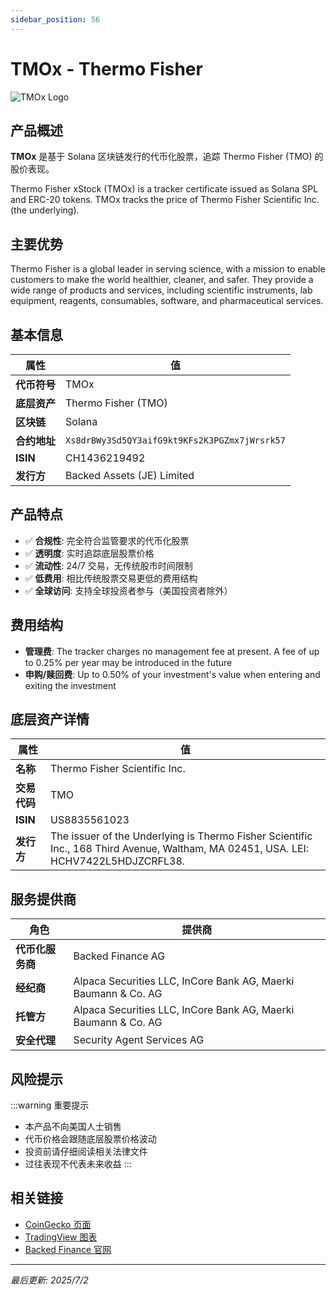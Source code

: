 ```yaml
---
sidebar_position: 56
---
```


# TMOx - Thermo Fisher

![TMOx Logo](/img/tokens/TMOx.svg)

## 产品概述

**TMOx** 是基于 Solana 区块链发行的代币化股票，追踪 Thermo Fisher (TMO) 的股价表现。

Thermo Fisher xStock (TMOx) is a tracker certificate issued as Solana SPL and ERC-20 tokens. TMOx tracks the price of Thermo Fisher Scientific Inc. (the underlying).

## 主要优势

Thermo Fisher is a global leader in serving science, with a mission to enable customers to make the world healthier, cleaner, and safer. They provide a wide range of products and services, including scientific instruments, lab equipment, reagents, consumables, software, and pharmaceutical services.


## 基本信息

| 属性 | 值 |
|------|----|
| **代币符号** | TMOx |
| **底层资产** | Thermo Fisher (TMO) |
| **区块链** | Solana |
| **合约地址** | `Xs8drBWy3Sd5QY3aifG9kt9KFs2K3PGZmx7jWrsrk57` |
| **ISIN** | CH1436219492 |
| **发行方** | Backed Assets (JE) Limited |

## 产品特点

- ✅ **合规性**: 完全符合监管要求的代币化股票
- ✅ **透明度**: 实时追踪底层股票价格
- ✅ **流动性**: 24/7 交易，无传统股市时间限制
- ✅ **低费用**: 相比传统股票交易更低的费用结构
- ✅ **全球访问**: 支持全球投资者参与（美国投资者除外）

## 费用结构

- **管理费**: The tracker charges no management fee at present. A fee of up to 0.25% per year may be introduced in the future
- **申购/赎回费**: Up to 0.50% of your investment's value when entering and exiting the investment

## 底层资产详情

| 属性 | 值 |
|------|----|
| **名称** | Thermo Fisher Scientific Inc. |
| **交易代码** | TMO |
| **ISIN** | US8835561023 |
| **发行方** | The issuer of the Underlying is Thermo Fisher Scientific Inc., 168 Third Avenue, Waltham, MA 02451, USA. LEI: HCHV7422L5HDJZCRFL38. |

## 服务提供商

| 角色 | 提供商 |
|------|----|
| **代币化服务商** | Backed Finance AG |
| **经纪商** | Alpaca Securities LLC, InCore Bank AG, Maerki Baumann & Co. AG |
| **托管方** | Alpaca Securities LLC, InCore Bank AG, Maerki Baumann & Co. AG |
| **安全代理** | Security Agent Services AG |

## 风险提示

:::warning 重要提示
- 本产品不向美国人士销售
- 代币价格会跟随底层股票价格波动
- 投资前请仔细阅读相关法律文件
- 过往表现不代表未来收益
:::

## 相关链接

- [CoinGecko 页面](https://www.coingecko.com/)
- [TradingView 图表](https://www.tradingview.com/)
- [Backed Finance 官网](https://backed.fi/)

---

*最后更新: 2025/7/2*
